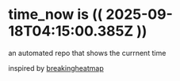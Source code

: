 # time_now is (( 2025-09-18T04:15:00.385Z ))

an automated repo that shows the currnent time

inspired by [breakingheatmap](https://github.com/breakingheatmap/breakingheatmap)